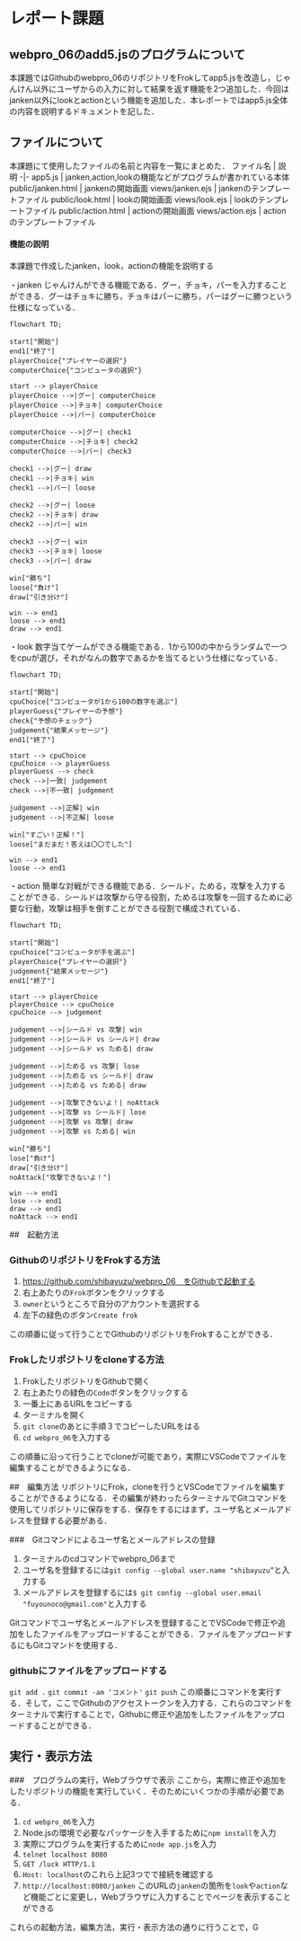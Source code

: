 # レポート課題

## webpro_06のadd5.jsのプログラムについて
本課題ではGithubのwebpro_06のリポジトリをFrokしてapp5.jsを改造し，じゃんけん以外にユーザからの入力に対して結果を返す機能を2つ追加した．今回はjanken以外にlookとactionという機能を追加した．本レポートではapp5.js全体の内容を説明するドキュメントを記した．

## ファイルについて
本課題にて使用したファイルの名前と内容を一覧にまとめた．
ファイル名 | 説明
-|-
app5.js | janken,action,lookの機能などがプログラムが書かれている本体
public/janken.html | jankenの開始画面
views/janken.ejs | jankenのテンプレートファイル
public/look.html | lookの開始画面
views/look.ejs | lookのテンプレートファイル
public/action.html | actionの開始画面
views/action.ejs | actionのテンプレートファイル

#### 機能の説明
本課題で作成したjanken，look，actionの機能を説明する

・janken
じゃんけんができる機能である．グー，チョキ，パーを入力することができる．グーはチョキに勝ち，チョキはパーに勝ち，パーはグーに勝つという仕様になっている．

```mermaid
flowchart TD;

start["開始"]
end1["終了"]
playerChoice{"プレイヤーの選択"}
computerChoice{"コンピュータの選択"}

start --> playerChoice
playerChoice -->|グー| computerChoice
playerChoice -->|チョキ| computerChoice
playerChoice -->|パー| computerChoice

computerChoice -->|グー| check1
computerChoice -->|チョキ| check2
computerChoice -->|パー| check3

check1 -->|グー| draw
check1 -->|チョキ| win
check1 -->|パー| loose

check2 -->|グー| loose
check2 -->|チョキ| draw
check2 -->|パー| win

check3 -->|グー| win
check3 -->|チョキ| loose
check3 -->|パー| draw

win["勝ち"]
loose["負け"]
draw["引き分け"]

win --> end1
loose --> end1
draw --> end1

```

・look
数字当てゲームができる機能である．1から100の中からランダムで一つをcpuが選び，それがなんの数字であるかを当てるという仕様になっている．

```mermaid
flowchart TD;

start["開始"]
cpuChoice["コンピュータが1から100の数字を選ぶ"]
playerGuess{"プレイヤーの予想"}
check{"予想のチェック"}
judgement{"結果メッセージ"}
end1["終了"]

start --> cpuChoice
cpuChoice --> playerGuess
playerGuess --> check
check -->|一致| judgement
check -->|不一致| judgement

judgement -->|正解| win
judgement -->|不正解| loose

win["すごい！正解！"]
loose["まだまだ！答えは〇〇でした"]

win --> end1
loose --> end1

```
・action
簡単な対戦ができる機能である．シールド，ためる，攻撃を入力することができる．シールドは攻撃から守る役割，ためるは攻撃を一回するために必要な行動，攻撃は相手を倒すことができる役割で構成されている．
```mermaid
flowchart TD;

start["開始"]
cpuChoice["コンピュータが手を選ぶ"]
playerChoice{"プレイヤーの選択"}
judgement{"結果メッセージ"}
end1["終了"]

start --> playerChoice
playerChoice --> cpuChoice
cpuChoice --> judgement

judgement -->|シールド vs 攻撃| win
judgement -->|シールド vs シールド| draw
judgement -->|シールド vs ためる| draw

judgement -->|ためる vs 攻撃| lose
judgement -->|ためる vs シールド| draw
judgement -->|ためる vs ためる| draw

judgement -->|攻撃できないよ！| noAttack
judgement -->|攻撃 vs シールド| lose
judgement -->|攻撃 vs 攻撃| draw
judgement -->|攻撃 vs ためる| win

win["勝ち"]
lose["負け"]
draw["引き分け"]
noAttack["攻撃できないよ！"]

win --> end1
lose --> end1
draw --> end1
noAttack --> end1

```

##　起動方法

### GithubのリポジトリをFrokする方法
1. https://github.com/shibayuzu/webpro_06　をGithubで起動する
1. 右上あたりの```Frok```ボタンをクリックする
1. ```owner```というところで自分のアカウントを選択する
1. 左下の緑色のボタン```Create frok```

この順番に従って行うことでGithubのリポジトリをFrokすることができる．

### Frokしたリポジトリをcloneする方法
1. FrokしたリポジトリをGithubで開く
1. 右上あたりの緑色の```Code```ボタンをクリックする
1. 一番上にあるURLをコピーする
1. ターミナルを開く
1. ```git clone```のあとに手順３でコピーしたURLをはる
1. ```cd webpro_06```を入力する

この順番に沿って行うことでcloneが可能であり，実際にVSCodeでファイルを編集することができるようになる．

##　編集方法
リポジトリにFrok，cloneを行うとVSCodeでファイルを編集することができるようになる．その編集が終わったらターミナルでGitコマンドを使用してリポジトリに保存をする．保存をするにはまず，ユーザ名とメールアドレスを登録する必要がある．


###　Gitコマンドによるユーザ名とメールアドレスの登録
1. ターミナルのcdコマンドでwebpro_06まで
1. ユーザ名を登録するには```git config --global user.name "shibayuzu”```と入力する
1. メールアドレスを登録するには```$ git config --global user.email "fuyounoco@gmail.com"```と入力する

Gitコマンドでユーザ名とメールアドレスを登録することでVSCodeで修正や追加をしたファイルをアップロードすることができる．ファイルをアップロードするにもGitコマンドを使用する．

### githubにファイルをアップロードする
```git add .```
```git commit -am ‘コメント'```
```git push```
この順番にコマンドを実行する．そして，ここでGithubのアクセストークンを入力する．これらのコマンドをターミナルで実行することで，Githubに修正や追加をしたファイルをアップロードすることができる．
## 実行・表示方法

###　プログラムの実行，Webブラウザで表示
ここから，実際に修正や追加をしたリポジトリの機能を実行していく．そのためにいくつかの手順が必要である．
1. ```cd webpro_06```を入力
1. Node.jsの環境で必要なパッケージを入手するために```npm install```を入力
1. 実際にプログラムを実行するために```node app.js```を入力
1. ```telnet localhost 8080```
1. ```GET /luck HTTP/1.1```
1. ```Host: localhost```のこれら上記3つでで接続を確認する
1. ```http://localhost:8080/janken```
このURLの```janken```の箇所を```look```や```action```など機能ごとに変更し，Webブラウザに入力することでページを表示することができる

これらの起動方法，編集方法，実行・表示方法の通りに行うことで，G